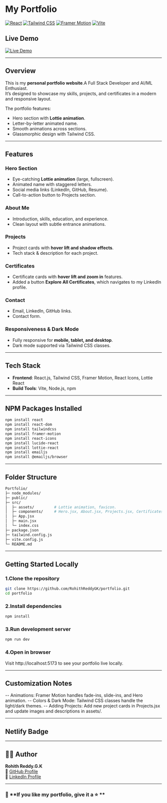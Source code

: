 # My Portfolio

[![React](https://img.shields.io/badge/React-17.0.2-blue?logo=react&logoColor=white)](https://reactjs.org/)
[![Tailwind CSS](https://img.shields.io/badge/TailwindCSS-3.3.3-blue?logo=tailwind-css&logoColor=white)](https://tailwindcss.com/)
[![Framer Motion](https://img.shields.io/badge/FramerMotion-5.6.0-pink?logo=framer&logoColor=white)](https://www.framer.com/motion/)
[![Vite](https://img.shields.io/badge/Vite-5.0.0-yellow?logo=vite&logoColor=white)](https://vitejs.dev/)

## Live Demo

[![Live Demo](https://img.shields.io/badge/Live-Demo-green)](https://your-live-demo-link.com)

---

## Overview
This is my **personal portfolio website**.A Full Stack Developer and AI/ML Enthusiast.  
It’s designed to showcase my skills, projects, and certificates in a modern and responsive layout.  

The portfolio features:  
- Hero section with **Lottie animation**.
- Letter-by-letter animated name.
- Smooth animations across sections.  
- Glassmorphic design with Tailwind CSS.  

---

## Features

### Hero Section
- Eye-catching **Lottie animation** (large, fullscreen).  
- Animated name with staggered letters.
- Social media links (LinkedIn, GitHub, Resume).  
- Call-to-action button to Projects section. 

### About Me
- Introduction, skills, education, and experience.  
- Clean layout with subtle entrance animations.

### Projects
- Project cards with **hover lift and shadow effects**. 
- Tech stack & description for each project.  

### Certificates
- Certificate cards with **hover lift and zoom in** features.
- Added a button **Explore All Certificates**, which navigates to my LinkedIn profile.

### Contact
- Email, LinkedIn, GitHub links.  
- Contact form.  

### Responsiveness & Dark Mode
- Fully responsive for **mobile, tablet, and desktop**.  
- Dark mode supported via Tailwind CSS classes.  

---

## Tech Stack

- **Frontend**: React.js, Tailwind CSS, Framer Motion, React Icons, Lottie React  
- **Build Tools**: Vite, Node.js, npm  

---

## NPM Packages Installed

```bash
npm install react
npm install react-dom
npm install tailwindcss
npm install framer-motion
npm install react-icons
npm install lucide-react
npm install lottie-react
npm install emailjs
npm install @emailjs/browser
```

---

## Folder Structure

```bash
Portfolio/
├─ node_modules/
├─ public/
├─ src/
│  ├─ assets/         # Lottie animation, favicon.
│  ├─ components/     # Hero.jsx, About.jsx, Projects.jsx, Certificates.jsx, and Contact.jsx
│  ├─ App.jsx
│  ├─ main.jsx
│  └─ index.css
├─ package.json
├─ tailwind.config.js
├─ vite.config.js
└─ README.md
```

---

## Getting Started Locally

### 1.Clone the repository

```bash
git clone https://github.com/RohithReddyGK/portfolio.git
cd portfolio
```

### 2.Install dependencies

```bash
npm install
```

### 3.Run development server

```bash
npm run dev
```

### 4.Open in browser
Visit http://localhost:5173 to see your portfolio live locally.

---

## Customization Notes

-- Animations: Framer Motion handles fade-ins, slide-ins, and Hero animation.
-- Colors & Dark Mode: Tailwind CSS classes handle the light/dark themes.
-- Adding Projects: Add new project cards in Projects.jsx and update images and descriptions in assets/.

---

## Netlify Badge


---

## 🙋‍♂️ Author

**Rohith Reddy.G.K**  
🔗 [GitHub Profile](https://github.com/RohithReddyGK)  
🔗 [LinkedIn Profile](https://www.linkedin.com/in/rohithreddygk)

---

### 🌟 **If you like my portfolio, give it a ⭐ **
